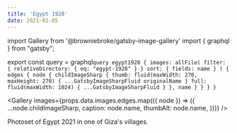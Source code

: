 ```yaml
---
title: 'Egypt 1928'
date: 2021-01-05
---
```


import Gallery from '@browniebroke/gatsby-image-gallery'
import { graphql } from "gatsby";

export const query = graphql`query egypt1928 { images: allFile( filter: { relativeDirectory: { eq: "egypt-1928" } } sort: { fields: name } ) { edges { node { childImageSharp { thumb: fluid(maxWidth: 270, maxHeight: 270) { ...GatsbyImageSharpFluid originalName } full: fluid(maxWidth: 1024) { ...GatsbyImageSharpFluid } }, name } } } }`

<Gallery images={props.data.images.edges.map(({ node }) => ({
...node.childImageSharp,
caption: node.name,
thumbAlt: node.name,
}))} />

Photoset of Egypt 2021 in one of Giza's villages.
